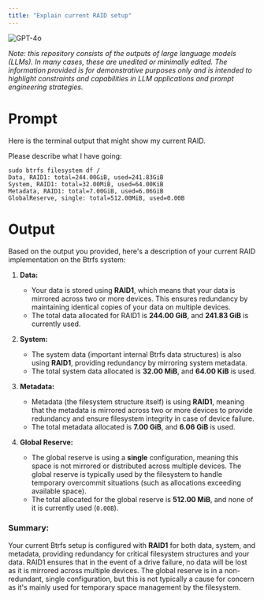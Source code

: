 ```yaml
---
title: "Explain current RAID setup"
---
```

![GPT-4o](https://img.shields.io/badge/GPT--4o-3333FF?style=for-the-badge&logo=openai&logoColor=white)



*Note: this repository consists of the outputs of large language models (LLMs). In many cases, these are unedited or minimally edited. The information provided is for demonstrative purposes only and is intended to highlight constraints and capabilities in LLM applications and prompt engineering strategies.*


# Prompt

Here is the terminal output that might show my current RAID.

Please describe what I have going:

```
sudo btrfs filesystem df /              
Data, RAID1: total=244.00GiB, used=241.83GiB  
System, RAID1: total=32.00MiB, used=64.00KiB  
Metadata, RAID1: total=7.00GiB, used=6.06GiB  
GlobalReserve, single: total=512.00MiB, used=0.00B
```

# Output

Based on the output you provided, here's a description of your current RAID implementation on the Btrfs system:

1. **Data:**
   - Your data is stored using **RAID1**, which means that your data is mirrored across two or more devices. This ensures redundancy by maintaining identical copies of your data on multiple devices. 
   - The total data allocated for RAID1 is **244.00 GiB**, and **241.83 GiB** is currently used.

2. **System:**
   - The system data (important internal Btrfs data structures) is also using **RAID1**, providing redundancy by mirroring system metadata.
   - The total system data allocated is **32.00 MiB**, and **64.00 KiB** is used.

3. **Metadata:**
   - Metadata (the filesystem structure itself) is using **RAID1**, meaning that the metadata is mirrored across two or more devices to provide redundancy and ensure filesystem integrity in case of device failure.
   - The total metadata allocated is **7.00 GiB**, and **6.06 GiB** is used.

4. **Global Reserve:**
   - The global reserve is using a **single** configuration, meaning this space is not mirrored or distributed across multiple devices. The global reserve is typically used by the filesystem to handle temporary overcommit situations (such as allocations exceeding available space).
   - The total allocated for the global reserve is **512.00 MiB**, and none of it is currently used (`0.00B`).

### Summary:
Your current Btrfs setup is configured with **RAID1** for both data, system, and metadata, providing redundancy for critical filesystem structures and your data. RAID1 ensures that in the event of a drive failure, no data will be lost as it is mirrored across multiple devices. The global reserve is in a non-redundant, single configuration, but this is not typically a cause for concern as it's mainly used for temporary space management by the filesystem.

